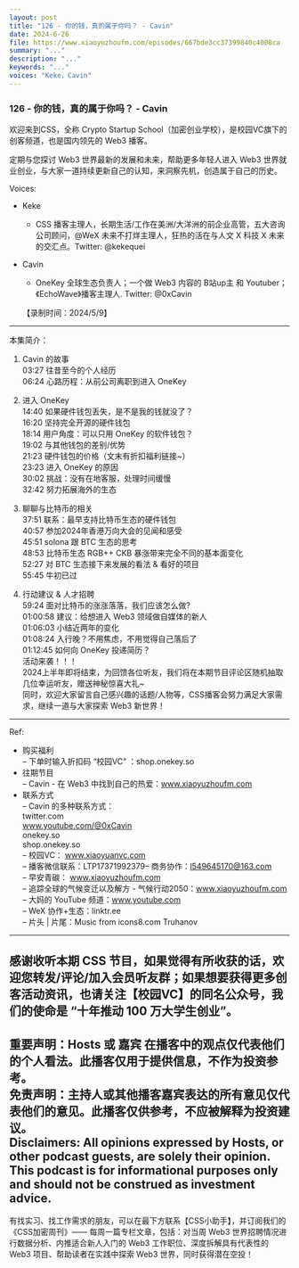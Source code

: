 ```yaml
---
layout: post
title: "126 - 你的钱，真的属于你吗？ - Cavin"
date: 2024-6-26
file: https://www.xiaoyuzhoufm.com/episodes/667bde3cc37399840c4008ca
summary: "..."
description: "..."
keywords: "..."
voices: "Keke，Cavin"
---
```


### 126 - 你的钱，真的属于你吗？ - Cavin

欢迎来到CSS，全称 Crypto Startup School（加密创业学校），是校园VC旗下的创客频道，也是国内领先的 Web3 播客。  

定期与您探讨 Web3 世界最新的发展和未来，帮助更多年轻人进入 Web3 世界就业创业，与大家一道持续更新自己的认知，来洞察先机，创造属于自己的历史。  

Voices:  

- Keke  
  + CSS 播客主理人，长期生活/工作在美洲/大洋洲的前企业高管，五大咨询公司顾问，@WeX 未来不打烊主理人，狂热的活在与人文 X 科技 X 未来的交汇点。Twitter: @kekequei  

- Cavin        
  + OneKey 全球生态负责人；一个做 Web3 内容的 B站up主 和 Youtuber；《EchoWave》播客主理人. Twitter: @0xCavin

  【录制时间：2024/5/9】  
---------------------------------------------------  
本集简介：  
1. Cavin 的故事  
03:27 往昔至今的个人经历  
06:24 心路历程：从前公司离职到进入 OneKey  

2. 进入 OneKey  
14:40 如果硬件钱包丢失，是不是我的钱就没了？  
16:20 坚持完全开源的硬件钱包  
18:14 用户角度：可以只用 OneKey 的软件钱包？  
19:02 与其他钱包的差别/优势  
21:23 硬件钱包的价格（文末有折扣福利链接~）  
23:23 进入 OneKey 的原因  
30:02 挑战：没有在地客服，处理时间缓慢  
32:42 努力拓展海外的生态  

3. 聊聊与比特币的相关  
37:51 联系：最早支持比特币生态的硬件钱包  
40:57 参加2024年香港万向大会的见闻和感受  
45:51 solona 跟 BTC 生态的思考  
48:53 比特币生态 RGB++ CKB 暴涨带来完全不同的基本面变化  
52:27 对 BTC 生态接下来发展的看法 & 看好的项目  
55:45 牛初已过  

4. 行动建议 & 人才招聘  
59:24 面对比特币的涨涨落落，我们应该怎么做?  
01:00:58 建议：给想进入 Web3 领域做自媒体的新人  
01:06:03 小结近两年的变化  
01:08:24 入行晚？不用焦虑，不用觉得自己落后了  
01:12:45 如何向 OneKey 投递简历？  
活动来袭！！！  
2024上半年即将结束，为回馈各位听友，我们将在本期节目评论区随机抽取几位幸运听友，赠送神秘惊喜大礼~  
同时，欢迎大家留言自己感兴趣的话题/人物等，CSS播客会努力满足大家需求，继续一道与大家探索 Web3 新世界！   
---------------------------------------------------  
Ref:   
  + 购买福利  
– 下单时输入折扣码 “校园VC” ：shop.onekey.so  
  + 往期节目  
– Cavin - 在 Web3 中找到自己的热爱：www.xiaoyuzhoufm.com  
  + 联系方式  
– Cavin 的多种联系方式：  
twitter.com  
www.youtube.com/@0xCavin  
onekey.so  
shop.onekey.so  
– 校园VC： www.xiaoyuanvc.com  
– 播客微信联系：LTP17371992379– 商务协作：l549645170@163.com  
– 早安青碳： www.xiaoyuzhoufm.com  
– 追踪全球的气候变迁以及解方 - 气候行动2050：www.xiaoyuzhoufm.com  
– 大妈的 YouTube 频道：www.youtube.com  
– WeX 协作+生态：linktr.ee  
– 片头 | 片尾：Music from icons8.com Truhanov  
---------------------------------------------------  
感谢收听本期 CSS 节目，如果觉得有所收获的话，欢迎您转发/评论/加入会员听友群；如果想要获得更多创客活动资讯，也请关注【校园VC】的同名公众号，我们的使命是 “十年推动 100 万大学生创业”。  
---------------------------------------------------  
重要声明：Hosts 或 嘉宾 在播客中的观点仅代表他们的个人看法。此播客仅用于提供信息，不作为投资参考。   
免责声明：主持人或其他播客嘉宾表达的所有意见仅代表他们的意见。此播客仅供参考，不应被解释为投资建议。  
Disclaimers: All opinions expressed by Hosts, or other podcast guests, are solely their opinion. This podcast is for informational purposes only and should not be construed as investment advice.  
---------------------------------------------------  
有找实习、找工作需求的朋友，可以在最下方联系【CSS小助手】，并订阅我们的《CSS加密周刊》—— 每周一篇专栏文章，包括：对当周 Web3 世界招聘情况进行数据分析、内推适合新人入门的 Web3 工作职位、深度拆解具有代表性的 Web3 项目、帮助读者在实践中探索 Web3 世界，同时获得潜在空投！
